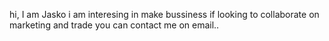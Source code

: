 hi, I am Jasko
i am interesing in make bussiness 
if looking to collaborate on marketing and trade
you can contact me on email..
